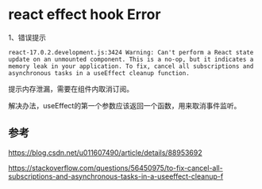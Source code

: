 # react effect hook Error

1、错误提示

```
react-17.0.2.development.js:3424 Warning: Can't perform a React state update on an unmounted component. This is a no-op, but it indicates a memory leak in your application. To fix, cancel all subscriptions and asynchronous tasks in a useEffect cleanup function.
```

提示内存泄漏，需要在组件内取消订阅。

解决办法，useEffect的第一个参数应该返回一个函数，用来取消事件监听。

## 参考
https://blog.csdn.net/u011607490/article/details/88953692

https://stackoverflow.com/questions/56450975/to-fix-cancel-all-subscriptions-and-asynchronous-tasks-in-a-useeffect-cleanup-f
